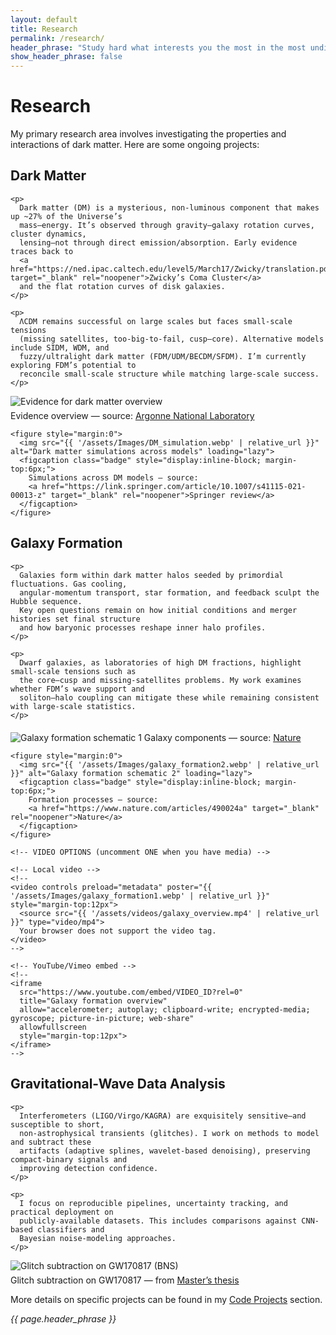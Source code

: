 ```yaml
---
layout: default
title: Research
permalink: /research/
header_phrase: "Study hard what interests you the most in the most undisciplined, irreverent, and original manner possible. - Richard Feynman"
show_header_phrase: false
---
```


<h1>Research</h1>

<p>My primary research area involves investigating the properties and interactions of dark matter. Here are some ongoing projects:</p>

<!-- ========== Topic 1: text left | media right ========== -->
<section class="research-section">
  <div class="content">
    <h2>Dark Matter</h2>

    <p>
      Dark matter (DM) is a mysterious, non-luminous component that makes up ~27% of the Universe’s
      mass–energy. It’s observed through gravity—galaxy rotation curves, cluster dynamics,
      lensing—not through direct emission/absorption. Early evidence traces back to
      <a href="https://ned.ipac.caltech.edu/level5/March17/Zwicky/translation.pdf" target="_blank" rel="noopener">Zwicky’s Coma Cluster</a>
      and the flat rotation curves of disk galaxies.
    </p>

    <p>
      ΛCDM remains successful on large scales but faces small-scale tensions
      (missing satellites, too-big-to-fail, cusp–core). Alternative models include SIDM, WDM, and
      fuzzy/ultralight dark matter (FDM/UDM/BECDM/SFDM). I’m currently exploring FDM’s potential to
      reconcile small-scale structure while matching large-scale success.
    </p>
  </div>

  <div class="media">
    <figure style="margin:0 0 12px 0">
      <img src="{{ '/assets/Images/DM_existence.jpg' | relative_url }}" alt="Evidence for dark matter overview" loading="lazy">
      <figcaption class="badge" style="display:inline-block; margin-top:6px;">
        Evidence overview — source:
        <a href="https://www.anl.gov/science-101/dark-matter-and-dark-energy" target="_blank" rel="noopener">Argonne National Laboratory</a>
      </figcaption>
    </figure>

    <figure style="margin:0">
      <img src="{{ '/assets/Images/DM_simulation.webp' | relative_url }}" alt="Dark matter simulations across models" loading="lazy">
      <figcaption class="badge" style="display:inline-block; margin-top:6px;">
        Simulations across DM models — source:
        <a href="https://link.springer.com/article/10.1007/s41115-021-00013-z" target="_blank" rel="noopener">Springer review</a>
      </figcaption>
    </figure>
  </div>
</section>

<!-- ========== Topic 2: media left | text right (.flip) ========== -->
<section class="research-section flip">
  <div class="content">
    <h2>Galaxy Formation</h2>

    <p>
      Galaxies form within dark matter halos seeded by primordial fluctuations. Gas cooling,
      angular-momentum transport, star formation, and feedback sculpt the Hubble sequence.
      Key open questions remain on how initial conditions and merger histories set final structure
      and how baryonic processes reshape inner halo profiles.
    </p>

    <p>
      Dwarf galaxies, as laboratories of high DM fractions, highlight small-scale tensions such as
      the core–cusp and missing-satellites problems. My work examines whether FDM’s wave support and
      soliton–halo coupling can mitigate these while remaining consistent with large-scale statistics.
    </p>
  </div>

  <div class="media">
    <!-- IMAGE OPTION (default) -->
    <figure style="margin:0 0 12px 0">
      <img src="{{ '/assets/Images/galaxy_formation1.webp' | relative_url }}" alt="Galaxy formation schematic 1" loading="lazy">
      <figcaption class="badge" style="display:inline-block; margin-top:6px;">
        Galaxy components — source:
        <a href="https://www.nature.com/articles/490024a" target="_blank" rel="noopener">Nature</a>
      </figcaption>
    </figure>

    <figure style="margin:0">
      <img src="{{ '/assets/Images/galaxy_formation2.webp' | relative_url }}" alt="Galaxy formation schematic 2" loading="lazy">
      <figcaption class="badge" style="display:inline-block; margin-top:6px;">
        Formation processes — source:
        <a href="https://www.nature.com/articles/490024a" target="_blank" rel="noopener">Nature</a>
      </figcaption>
    </figure>

    <!-- VIDEO OPTIONS (uncomment ONE when you have media) -->

    <!-- Local video -->
    <!--
    <video controls preload="metadata" poster="{{ '/assets/Images/galaxy_formation1.webp' | relative_url }}" style="margin-top:12px">
      <source src="{{ '/assets/videos/galaxy_overview.mp4' | relative_url }}" type="video/mp4">
      Your browser does not support the video tag.
    </video>
    -->

    <!-- YouTube/Vimeo embed -->
    <!--
    <iframe
      src="https://www.youtube.com/embed/VIDEO_ID?rel=0"
      title="Galaxy formation overview"
      allow="accelerometer; autoplay; clipboard-write; encrypted-media; gyroscope; picture-in-picture; web-share"
      allowfullscreen
      style="margin-top:12px">
    </iframe>
    -->
  </div>
</section>

<!-- ========== Topic 3: text left | media right ========== -->
<section class="research-section">
  <div class="content">
    <h2>Gravitational-Wave Data Analysis</h2>

    <p>
      Interferometers (LIGO/Virgo/KAGRA) are exquisitely sensitive—and susceptible to short,
      non-astrophysical transients (glitches). I work on methods to model and subtract these
      artifacts (adaptive splines, wavelet-based denoising), preserving compact-binary signals and
      improving detection confidence.
    </p>

    <p>
      I focus on reproducible pipelines, uncertainty tracking, and practical deployment on
      publicly-available datasets. This includes comparisons against CNN-based classifiers and
      Bayesian noise-modeling approaches.
    </p>
  </div>

  <div class="media">
    <figure style="margin:0">
      <img src="{{ '/assets/Images/glitch_GW170817.png' | relative_url }}" alt="Glitch subtraction on GW170817 (BNS)" loading="lazy">
      <figcaption class="badge" style="display:inline-block; margin-top:6px;">
        Glitch subtraction on GW170817 — from
        <a href="https://www.proquest.com/openview/7f68a2c9fc2972f4eb08e0d1a8fcbd2e/1?cbl=18750&diss=y&pq-origsite=gscholar" target="_blank" rel="noopener">Master’s thesis</a>
      </figcaption>
    </figure>
  </div>
</section>

<p>More details on specific projects can be found in my <a href="{{ '/code/' | relative_url }}">Code Projects</a> section.</p>

<!-- Quote moved to the bottom only -->
<aside class="prose quote-callout">
  <em>{{ page.header_phrase }}</em>
</aside>

